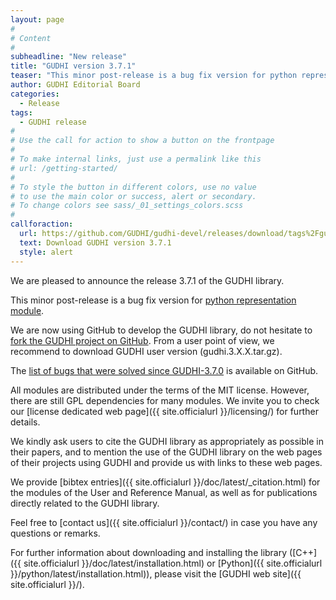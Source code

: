 ```yaml
---
layout: page
#
# Content
#
subheadline: "New release"
title: "GUDHI version 3.7.1"
teaser: "This minor post-release is a bug fix version for python representation module"
author: GUDHI Editorial Board
categories:
  - Release
tags:
  - GUDHI release
#
# Use the call for action to show a button on the frontpage
#
# To make internal links, just use a permalink like this
# url: /getting-started/
#
# To style the button in different colors, use no value
# to use the main color or success, alert or secondary.
# To change colors see sass/_01_settings_colors.scss
#
callforaction:
  url: https://github.com/GUDHI/gudhi-devel/releases/download/tags%2Fgudhi-release-3.7.1/gudhi.3.7.1.tar.gz
  text: Download GUDHI version 3.7.1
  style: alert
---
```

We are pleased to announce the release 3.7.1 of the GUDHI library.

This minor post-release is a bug fix version for [python representation module](https://gudhi.inria.fr/python/latest/representations.html).

We are now using GitHub to develop the GUDHI library, do not hesitate to [fork the GUDHI project on GitHub](https://github.com/GUDHI/gudhi-devel). From a user point of view, we recommend to download GUDHI user version (gudhi.3.X.X.tar.gz).

The [list of bugs that were solved since GUDHI-3.7.0](https://github.com/GUDHI/gudhi-devel/issues?q=label%3A3.7.1+is%3Aclosed) is available on GitHub.

All modules are distributed under the terms of the MIT license.
However, there are still GPL dependencies for many modules. We invite you to check our [license dedicated web page]({{ site.officialurl }}/licensing/) for further details.

We kindly ask users to cite the GUDHI library as appropriately as possible in their papers, and to mention the use of the GUDHI library on the web pages of their projects using GUDHI and provide us with links to these web pages.

We provide [bibtex entries]({{ site.officialurl }}/doc/latest/_citation.html) for the modules of the User and Reference Manual, as well as for publications directly related to the GUDHI library. 

Feel free to [contact us]({{ site.officialurl }}/contact/) in case you have any questions or remarks.

For further information about downloading and installing the library ([C++]({{ site.officialurl }}/doc/latest/installation.html) or [Python]({{ site.officialurl }}/python/latest/installation.html)), please visit the [GUDHI web site]({{ site.officialurl }}/).
